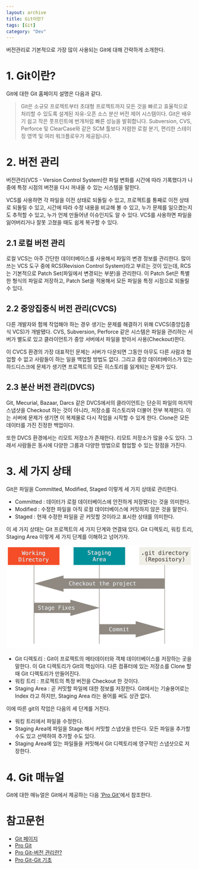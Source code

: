 ```yaml
---
layout: archive
title: Git이란?
tags: [Git]
category: "Dev"
---
```


버전관리로 기본적으로 가장 많이 사용되는 Git에 대해 간략하게 소개한다.

# 1. Git이란?

Git에 대한 Git 홈페이지 설명은 다음과 같다.

> Git은 소규모 프로젝트부터 초대형 프로젝트까지 모든 것을 빠르고 효율적으로 처리할 수 있도록 설계된 자유-오픈 소스 분산 버전 제어 시스템이다. Git은 배우기 쉽고 작은 풋프린트에 번개처럼 빠른 성능을 발휘합니다. Subversion, CVS, Perforce 및 ClearCase와 같은 SCM 툴보다 저렴한 로컬 분기, 편리한 스테이징 영역 및 여러 워크플로우가 제공됩니다.

# 2. 버전 관리

버전관리(VCS - Version Control System)란 파일 변화를 시간에 따라 기록했다가 나중에 특정 시점의 버전을 다시 꺼내올 수 있는 시스템을 말한다.

VCS를 사용하면 각 파일을 이전 상태로 되돌릴 수 있고, 프로젝트를 통째로 이전 상태로 되돌릴 수 있고, 시간에 따라 수정 내용을 비교해 볼 수 있고, 누가 문제를 일으켰는지도 추적할 수 있고, 누가 언제 만들어낸 이슈인지도 알 수 있다. VCS를 사용하면 파일을 잃어버리거나 잘못 고쳤을 때도 쉽게 복구할 수 있다.

## 2.1 로컬 버전 관리

로컬 VCS는 아주 간단한 데이터베이스를 사용해서 파일의 변경 정보를 관리한다. 많이 쓰는 VCS 도구 중에 RCS(Revision Control System)라고 부르는 것이 있는데, RCS는 기본적으로 Patch Set(파일에서 변경되는 부분)을 관리한다. 이 Patch Set은 특별한 형식의 파일로 저장하고, Patch Set을 적용해서 모든 파일을 특정 시점으로 되돌릴 수 있다.

## 2.2 중앙집중식 버전 관리(CVCS)

다른 개발자와 함께 작업해야 하는 경우 생기는 문제를 해결하기 위해 CVCS(중앙집중식 VCS)가 개발됐다. CVS, Subversion, Perforce 같은 시스템은 파일을 관리하는 서버가 별도로 있고 클라이언트가 중앙 서버에서 파일을 받아서 사용(Checkout)한다.

이 CVCS 환경의 가장 대표적인 문제는 서버가 다운되면 그동안 아무도 다른 사람과 협업할 수 없고 사람들이 하는 일을 백업할 방법도 없다. 그리고 중앙 데이터베이스가 있는 하드디스크에 문제가 생기면 프로젝트의 모든 히스토리를 잃게되는 문제가 있다.

## 2.3 분산 버전 관리(DVCS)

Git, Mecurial, Bazaar, Darcs 같은 DVCS에서의 클라이언트는 단순히 파일의 마지막 스냅샷을 Checkout 하는 것이 아니라, 저장소를 히스토리와 더불어 전부 복제한다. 이는 서버에 문제가 생기면 이 복제물로 다시 작업을 시작할 수 있게 한다. Clone은 모든 데이터를 가진 진정한 백업이다.

또한 DVCS 환경에서는 리모트 저장소가 존재한다. 리모트 저장소가 많을 수도 있다. 그래서 사람들은 동시에 다양한 그룹과 다양한 방법으로 협업할 수 있는 장점을 가진다.

# 3. 세 가지 상태

Git은 파일을 Committed, Modified, Staged 이렇게 세 가지 상태로 관리한다.

- Committed : 데이터가 로컬 데이터베이스에 안전하게 저장됐다는 것을 의미한다.
- Modified : 수정한 파일을 아직 로컬 데이터베이스에 커밋하지 않은 것을 말한다.
- Staged : 현재 수정한 파일을 곧 커밋할 것이라고 표시한 상태를 의미한다.

이 세 가지 상태는 Git 프로젝트의 세 가지 단계와 연결돼 있다. Git 디렉토리, 워킹 트리, Staging Area 이렇게 세 가지 단계를 이해하고 넘어가자.

<img src="/assets/img/posts/230105_areas.png">

- Git 디렉토리 : Git이 프로젝트의 메타데이터와 객체 데이터베이스를 저장하는 곳을 말한다. 이 Git 디렉토리가 Git의 핵심이다. 다른 컴퓨터에 있는 저장소를 Clone 할 때 Git 디렉토리가 만들어진다.
- 워킹 트리 : 프로젝트의 특정 버전을 Checkout 한 것이다.
- Staging Area : 곧 커밋할 파일에 대한 정보를 저장한다. Git에서는 기술용어로는 Index 라고 하지만, Staging Area 라는 용어를 써도 상관 없다.

이에 따른 git의 작업은 다음의 세 단계를 거친다.

- 워킹 트리에서 파일을 수정한다.
- Staging Area에 파일을 Stage 해서 커밋할 스냅샷을 만든다. 모든 파일을 추가할 수도 있고 선택하여 추가할 수도 있다.
- Staging Area에 있는 파일들을 커밋해서 Git 디렉토리에 영구적인 스냅샷으로 저장한다.

# 4. Git 매뉴얼

Git에 대한 매뉴얼은 Git에서 제공하는 다음 ['Pro Git'](https://git-scm.com/book/ko/v2)에서 참조한다.

# 참고문헌

- [Git 페이지](https://git-scm.com/)
- [Pro Git](https://git-scm.com/book/ko/v2)
- [Pro Git-버전 관리란?](https://git-scm.com/book/ko/v2/%EC%8B%9C%EC%9E%91%ED%95%98%EA%B8%B0-%EB%B2%84%EC%A0%84-%EA%B4%80%EB%A6%AC%EB%9E%80%3F)
- [Pro Git-Git 기초](https://git-scm.com/book/ko/v2/%EC%8B%9C%EC%9E%91%ED%95%98%EA%B8%B0-Git-%EA%B8%B0%EC%B4%88)
